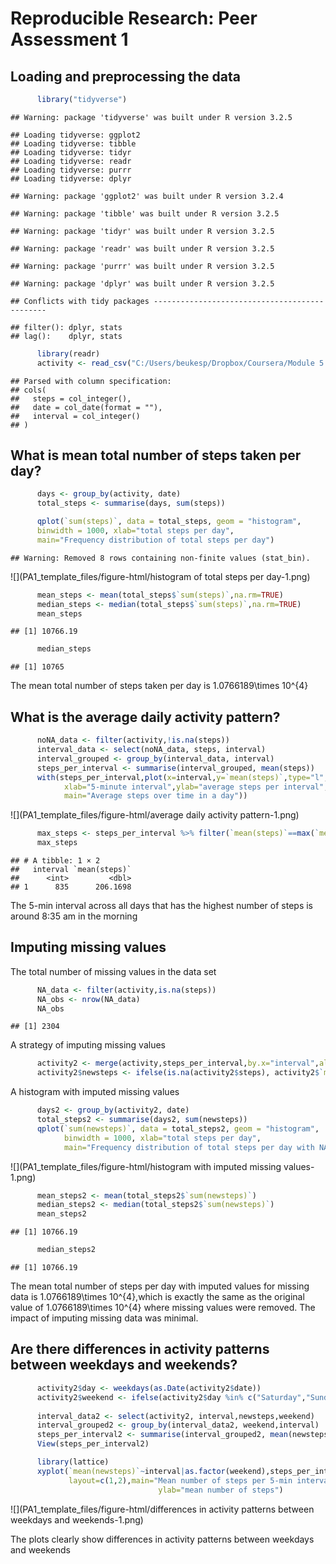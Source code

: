 # Reproducible Research: Peer Assessment 1


## Loading and preprocessing the data


```r
      library("tidyverse")
```

```
## Warning: package 'tidyverse' was built under R version 3.2.5
```

```
## Loading tidyverse: ggplot2
## Loading tidyverse: tibble
## Loading tidyverse: tidyr
## Loading tidyverse: readr
## Loading tidyverse: purrr
## Loading tidyverse: dplyr
```

```
## Warning: package 'ggplot2' was built under R version 3.2.4
```

```
## Warning: package 'tibble' was built under R version 3.2.5
```

```
## Warning: package 'tidyr' was built under R version 3.2.5
```

```
## Warning: package 'readr' was built under R version 3.2.5
```

```
## Warning: package 'purrr' was built under R version 3.2.5
```

```
## Warning: package 'dplyr' was built under R version 3.2.5
```

```
## Conflicts with tidy packages ----------------------------------------------
```

```
## filter(): dplyr, stats
## lag():    dplyr, stats
```

```r
      library(readr)
      activity <- read_csv("C:/Users/beukesp/Dropbox/Coursera/Module 5 - Reproducible research/Week 2/RepData_PeerAssessment1-master/RepData_PeerAssessment1-master/activity/activity.csv")
```

```
## Parsed with column specification:
## cols(
##   steps = col_integer(),
##   date = col_date(format = ""),
##   interval = col_integer()
## )
```


## What is mean total number of steps taken per day?

```r
      days <- group_by(activity, date)
      total_steps <- summarise(days, sum(steps))
```


```r
      qplot(`sum(steps)`, data = total_steps, geom = "histogram",
      binwidth = 1000, xlab="total steps per day", 
      main="Frequency distribution of total steps per day")
```

```
## Warning: Removed 8 rows containing non-finite values (stat_bin).
```

![](PA1_template_files/figure-html/histogram of total steps per day-1.png)<!-- -->


```r
      mean_steps <- mean(total_steps$`sum(steps)`,na.rm=TRUE)
      median_steps <- median(total_steps$`sum(steps)`,na.rm=TRUE)
      mean_steps
```

```
## [1] 10766.19
```

```r
      median_steps
```

```
## [1] 10765
```
The mean total number of steps taken per day is 1.0766189\times 10^{4}

## What is the average daily activity pattern?

```r
      noNA_data <- filter(activity,!is.na(steps))
      interval_data <- select(noNA_data, steps, interval)
      interval_grouped <- group_by(interval_data, interval)
      steps_per_interval <- summarise(interval_grouped, mean(steps))
      with(steps_per_interval,plot(x=interval,y=`mean(steps)`,type="l",
            xlab="5-minute interval",ylab="average steps per interval",
            main="Average steps over time in a day"))
```

![](PA1_template_files/figure-html/average daily activity pattern-1.png)<!-- -->

```r
      max_steps <- steps_per_interval %>% filter(`mean(steps)`==max(`mean(steps)`))
      max_steps
```

```
## # A tibble: 1 × 2
##   interval `mean(steps)`
##      <int>         <dbl>
## 1      835      206.1698
```

The 5-min interval across all days that has the highest number of steps is around 8:35 am in the morning

## Imputing missing values
The total number of missing values in the data set


```r
      NA_data <- filter(activity,is.na(steps))
      NA_obs <- nrow(NA_data)
      NA_obs
```

```
## [1] 2304
```

A strategy of imputing missing values


```r
      activity2 <- merge(activity,steps_per_interval,by.x="interval",all=TRUE)
      activity2$newsteps <- ifelse(is.na(activity2$steps), activity2$`mean(steps)`,activity2$steps)
```

A histogram with imputed missing values


```r
      days2 <- group_by(activity2, date)
      total_steps2 <- summarise(days2, sum(newsteps))
      qplot(`sum(newsteps)`, data = total_steps2, geom = "histogram",
            binwidth = 1000, xlab="total steps per day", 
            main="Frequency distribution of total steps per day with NA's imputed")
```

![](PA1_template_files/figure-html/histogram with imputed missing values-1.png)<!-- -->


```r
      mean_steps2 <- mean(total_steps2$`sum(newsteps)`)
      median_steps2 <- median(total_steps2$`sum(newsteps)`)
      mean_steps2
```

```
## [1] 10766.19
```

```r
      median_steps2
```

```
## [1] 10766.19
```

The mean total number of steps per day with imputed values for missing data is 1.0766189\times 10^{4},which is exactly the same as the original value of 1.0766189\times 10^{4} where missing values were removed. The impact of imputing missing data was minimal. 

## Are there differences in activity patterns between weekdays and weekends?


```r
      activity2$day <- weekdays(as.Date(activity2$date))
      activity2$weekend <- ifelse(activity2$day %in% c("Saturday","Sunday"),"weekend","weekday")
      
      interval_data2 <- select(activity2, interval,newsteps,weekend)
      interval_grouped2 <- group_by(interval_data2, weekend,interval)
      steps_per_interval2 <- summarise(interval_grouped2, mean(newsteps))
      View(steps_per_interval2)

      library(lattice)
      xyplot(`mean(newsteps)`~interval|as.factor(weekend),steps_per_interval2,type="l",
             layout=c(1,2),main="Mean number of steps per 5-min interval",
                                 ylab="mean number of steps")
```

![](PA1_template_files/figure-html/differences in activity patterns between weekdays and weekends-1.png)<!-- -->

The plots clearly show differences in activity patterns between weekdays and weekends
